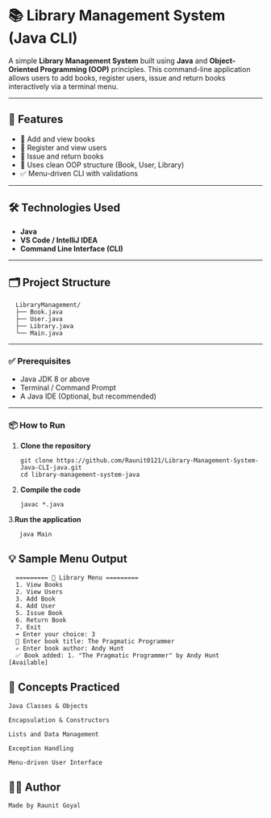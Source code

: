 # 📚 Library Management System (Java CLI)

A simple **Library Management System** built using **Java** and **Object-Oriented Programming (OOP)** principles. This command-line application allows users to add books, register users, issue and return books interactively via a terminal menu.

---

## 🚀 Features

- 📖 Add and view books
- 🙋 Register and view users
- 🔄 Issue and return books
- 🧠 Uses clean OOP structure (Book, User, Library)
- ✅ Menu-driven CLI with validations

---

## 🛠️ Technologies Used

- **Java**
- **VS Code / IntelliJ IDEA**
- **Command Line Interface (CLI)**

---

## 🗂️ Project Structure

      LibraryManagement/
      ├── Book.java
      ├── User.java
      ├── Library.java
      └── Main.java
      

---

### ✅ Prerequisites

- Java JDK 8 or above
- Terminal / Command Prompt
- A Java IDE (Optional, but recommended)

---

### 📦 How to Run

1. **Clone the repository**

       git clone https://github.com/Raunit0121/Library-Management-System-Java-CLI-java.git
       cd library-management-system-java

2. **Compile the code**

       javac *.java

3.**Run the application**

       java Main


## 💡 Sample Menu Output

      ========= 📘 Library Menu =========
      1. View Books
      2. View Users
      3. Add Book
      4. Add User
      5. Issue Book
      6. Return Book
      7. Exit
      ➡️ Enter your choice: 3
      📖 Enter book title: The Pragmatic Programmer
      ✍️ Enter book author: Andy Hunt
      ✅ Book added: 1. "The Pragmatic Programmer" by Andy Hunt [Available]


  ## 🧠 Concepts Practiced
    
    Java Classes & Objects
    
    Encapsulation & Constructors
    
    Lists and Data Management
    
    Exception Handling
    
    Menu-driven User Interface

  ## 🙋‍♂️ Author
    Made by Raunit Goyal  
